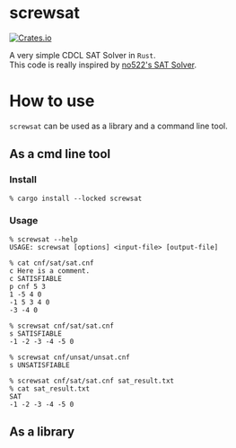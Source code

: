 # screwsat
[![Crates.io](https://img.shields.io/crates/v/screwsat)](https://crates.io/crates/screwsat)

A very simple CDCL SAT Solver in `Rust`.  
This code is really inspired by [no522's SAT Solver](https://github.com/not522/CompetitiveProgramming/blob/master/include/math/sat.hpp).  

# How to use
`screwsat` can be used as a library and a command line tool. 

## As a cmd line tool
### Install
```
% cargo install --locked screwsat
```

### Usage
```
% screwsat --help
USAGE: screwsat [options] <input-file> [output-file]

% cat cnf/sat/sat.cnf
c Here is a comment.
c SATISFIABLE
p cnf 5 3
1 -5 4 0
-1 5 3 4 0
-3 -4 0

% screwsat cnf/sat/sat.cnf
s SATISFIABLE
-1 -2 -3 -4 -5 0

% screwsat cnf/unsat/unsat.cnf
s UNSATISFIABLE

% screwsat cnf/sat/sat.cnf sat_result.txt
% cat sat_result.txt
SAT
-1 -2 -3 -4 -5 0

```

## As a library
